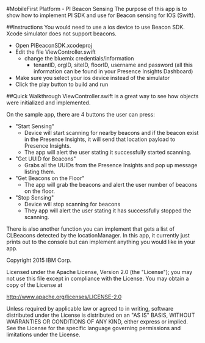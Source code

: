 #MobileFirst Platform - PI Beacon Sensing 
The purpose of this app is to show how to implement PI SDK and use for Beacon sensing for IOS (Swift).

##Instructions
You would need to use a ios device to use Beacon SDK. Xcode simulator does not support beacons. 

* Open PIBeaconSDK.xcodeproj
* Edit the file ViewController.swift
	- change the bluemix credentials/information
		- tenantID, orgID, siteID, floorID, username and password (all this information can be found in your Presence Insights Dashboard)
* Make sure you select your ios device instead of the simulator
* Click the play button to build and run


##Quick Walkthrough
ViewController.swift is a great way to see how objects were initialized and implemented.

On the sample app, there are 4 buttons the user can press:

* "Start Sensing"
	- Device will start scanning for nearby beacons and if the beacon exist in the Presence Insights, it will send that location payload to Presence Insights.
	- The app will alert the user stating it successfully started scanning.
* "Get UUID for Beacons"
	- Grabs all the UUIDs from the Presence Insights and pop up message listing them.
* "Get Beacons on the Floor"
	- The app will grab the beacons and alert the user number of beacons on the floor. 
* "Stop Sensing"
	- Device will stop scanning for beacons
	- They app will alert the user stating it has successfully stopped the scanning.
	
There is also another function you can implement that gets a list of CLBeacons detected by the locationManager. In this app, it currently just prints out to the console but can implement anything you would like in your app.


Copyright 2015 IBM Corp.

Licensed under the Apache License, Version 2.0 (the "License");
you may not use this file except in compliance with the License.
You may obtain a copy of the License at

http://www.apache.org/licenses/LICENSE-2.0

Unless required by applicable law or agreed to in writing, software
distributed under the License is distributed on an "AS IS" BASIS,
WITHOUT WARRANTIES OR CONDITIONS OF ANY KIND, either express or implied.
See the License for the specific language governing permissions and
limitations under the License.


